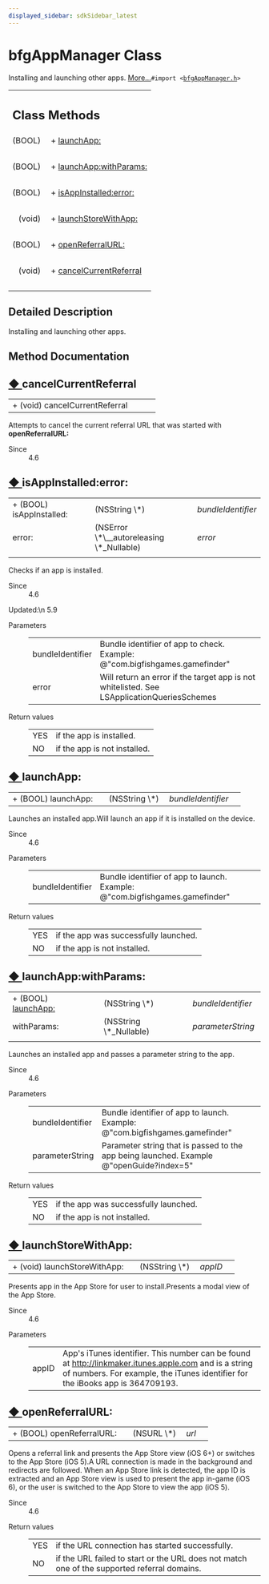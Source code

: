 ```yaml
---
displayed_sidebar: sdkSidebar_latest
---  
```

# bfgAppManager Class 

<div class="contents">Installing and launching other apps.    <a href="interfacebfg_app_manager.html#details">More...</a><code>#import &lt;<a class="el" href="bfg_app_manager_8h_source.html">bfgAppManager.h</a>&gt;</code><table class="memberdecls"><tr class="heading"><td colspan="2"><h2 class="groupheader"><a id="pub-static-methods" name="pub-static-methods"></a> Class Methods</h2></td></tr><tr class="memitem:ad66d09427b975c0990f41c88763c1424"><td class="memItemLeft" align="right" valign="top">(BOOL)&#160;</td><td class="memItemRight" valign="bottom">+ <a class="el" href="interfacebfg_app_manager.html#ad66d09427b975c0990f41c88763c1424">launchApp:</a></td></tr><tr class="separator:ad66d09427b975c0990f41c88763c1424"><td class="memSeparator" colspan="2">&#160;</td></tr><tr class="memitem:a7997cd18f9d07eed53307026de8359d9"><td class="memItemLeft" align="right" valign="top">(BOOL)&#160;</td><td class="memItemRight" valign="bottom">+ <a class="el" href="interfacebfg_app_manager.html#a7997cd18f9d07eed53307026de8359d9">launchApp:withParams:</a></td></tr><tr class="separator:a7997cd18f9d07eed53307026de8359d9"><td class="memSeparator" colspan="2">&#160;</td></tr><tr class="memitem:acdc77c7a58fe021060df30a345802579"><td class="memItemLeft" align="right" valign="top">(BOOL)&#160;</td><td class="memItemRight" valign="bottom">+ <a class="el" href="interfacebfg_app_manager.html#acdc77c7a58fe021060df30a345802579">isAppInstalled:error:</a></td></tr><tr class="separator:acdc77c7a58fe021060df30a345802579"><td class="memSeparator" colspan="2">&#160;</td></tr><tr class="memitem:a6962fc42860c6adea828bb960d6bb827"><td class="memItemLeft" align="right" valign="top">(void)&#160;</td><td class="memItemRight" valign="bottom">+ <a class="el" href="interfacebfg_app_manager.html#a6962fc42860c6adea828bb960d6bb827">launchStoreWithApp:</a></td></tr><tr class="separator:a6962fc42860c6adea828bb960d6bb827"><td class="memSeparator" colspan="2">&#160;</td></tr><tr class="memitem:a192be71bd2d10a589234b4a1b3ed3356"><td class="memItemLeft" align="right" valign="top">(BOOL)&#160;</td><td class="memItemRight" valign="bottom">+ <a class="el" href="interfacebfg_app_manager.html#a192be71bd2d10a589234b4a1b3ed3356">openReferralURL:</a></td></tr><tr class="separator:a192be71bd2d10a589234b4a1b3ed3356"><td class="memSeparator" colspan="2">&#160;</td></tr><tr class="memitem:a7dc8b95822ae3215c96a7ade0682fa28"><td class="memItemLeft" align="right" valign="top">(void)&#160;</td><td class="memItemRight" valign="bottom">+ <a class="el" href="interfacebfg_app_manager.html#a7dc8b95822ae3215c96a7ade0682fa28">cancelCurrentReferral</a></td></tr><tr class="separator:a7dc8b95822ae3215c96a7ade0682fa28"><td class="memSeparator" colspan="2">&#160;</td></tr></table><a name="details" id="details"></a><h2 class="groupheader">Detailed Description</h2><div class="textblock">Installing and launching other apps. </div><h2 class="groupheader">Method Documentation</h2><a id="a7dc8b95822ae3215c96a7ade0682fa28" name="a7dc8b95822ae3215c96a7ade0682fa28"></a><h2 class="memtitle"><span class="permalink"><a href="#a7dc8b95822ae3215c96a7ade0682fa28">&#9670;&nbsp;</a></span>cancelCurrentReferral</h2><div class="memitem"><div class="memproto"><table class="memname"><tr><td class="memname">+ (void) cancelCurrentReferral </td><td></td><td class="paramname"></td><td></td></tr></table></div><div class="memdoc">Attempts to cancel the current referral URL that was started with <b>openReferralURL:</b><dl class="section since"><dt>Since</dt><dd>4.6 </dd></dl></div></div><a id="acdc77c7a58fe021060df30a345802579" name="acdc77c7a58fe021060df30a345802579"></a><h2 class="memtitle"><span class="permalink"><a href="#acdc77c7a58fe021060df30a345802579">&#9670;&nbsp;</a></span>isAppInstalled:error:</h2><div class="memitem"><div class="memproto"><table class="memname"><tr><td class="memname">+ (BOOL) isAppInstalled: </td><td></td><td class="paramtype">(NSString \*)&#160;</td><td class="paramname"><em>bundleIdentifier</em></td></tr><tr><td class="paramkey">error:</td><td></td><td class="paramtype">(NSError \*\__autoreleasing \*_Nullable)&#160;</td><td class="paramname"><em>error</em>&#160;</td></tr><tr><td></td><td></td><td></td><td></td></tr></table></div><div class="memdoc">Checks if an app is installed.<dl class="section since"><dt>Since</dt><dd>4.6 </dd></dl><dl class="section user"><dt>Updated:\n 5.9</dt><dd></dd></dl><dl class="params"><dt>Parameters</dt><dd><table class="params"><tr><td class="paramname">bundleIdentifier</td><td>Bundle identifier of app to check. Example: @"com.bigfishgames.gamefinder" </td></tr><tr><td class="paramname">error</td><td>Will return an error if the target app is not whitelisted. See LSApplicationQueriesSchemes</td></tr></table></dd></dl><dl class="retval"><dt>Return values</dt><dd><table class="retval"><tr><td class="paramname">YES</td><td>if the app is installed. </td></tr><tr><td class="paramname">NO</td><td>if the app is not installed. </td></tr></table></dd></dl></div></div><a id="ad66d09427b975c0990f41c88763c1424" name="ad66d09427b975c0990f41c88763c1424"></a><h2 class="memtitle"><span class="permalink"><a href="#ad66d09427b975c0990f41c88763c1424">&#9670;&nbsp;</a></span>launchApp:</h2><div class="memitem"><div class="memproto"><table class="memname"><tr><td class="memname">+ (BOOL) launchApp: </td><td></td><td class="paramtype">(NSString \*)&#160;</td><td class="paramname"><em>bundleIdentifier</em></td><td></td></tr></table></div><div class="memdoc">Launches an installed app.Will launch an app if it is installed on the device. <dl class="section since"><dt>Since</dt><dd>4.6</dd></dl><dl class="params"><dt>Parameters</dt><dd><table class="params"><tr><td class="paramname">bundleIdentifier</td><td>Bundle identifier of app to launch. Example: @"com.bigfishgames.gamefinder"</td></tr></table></dd></dl><dl class="retval"><dt>Return values</dt><dd><table class="retval"><tr><td class="paramname">YES</td><td>if the app was successfully launched. </td></tr><tr><td class="paramname">NO</td><td>if the app is not installed. </td></tr></table></dd></dl></div></div><a id="a7997cd18f9d07eed53307026de8359d9" name="a7997cd18f9d07eed53307026de8359d9"></a><h2 class="memtitle"><span class="permalink"><a href="#a7997cd18f9d07eed53307026de8359d9">&#9670;&nbsp;</a></span>launchApp:withParams:</h2><div class="memitem"><div class="memproto"><table class="memname"><tr><td class="memname">+ (BOOL) <a class="el" href="interfacebfg_app_manager.html#ad66d09427b975c0990f41c88763c1424">launchApp:</a></td><td></td><td class="paramtype">(NSString \*)&#160;</td><td class="paramname"><em>bundleIdentifier</em></td></tr><tr><td class="paramkey">withParams:</td><td></td><td class="paramtype">(NSString \*_Nullable)&#160;</td><td class="paramname"><em>parameterString</em>&#160;</td></tr><tr><td></td><td></td><td></td><td></td></tr></table></div><div class="memdoc">Launches an installed app and passes a parameter string to the app.<dl class="section since"><dt>Since</dt><dd>4.6</dd></dl><dl class="params"><dt>Parameters</dt><dd><table class="params"><tr><td class="paramname">bundleIdentifier</td><td>Bundle identifier of app to launch. Example: @"com.bigfishgames.gamefinder" </td></tr><tr><td class="paramname">parameterString</td><td>Parameter string that is passed to the app being launched. Example @"openGuide?index=5"</td></tr></table></dd></dl><dl class="retval"><dt>Return values</dt><dd><table class="retval"><tr><td class="paramname">YES</td><td>if the app was successfully launched. </td></tr><tr><td class="paramname">NO</td><td>if the app is not installed. </td></tr></table></dd></dl></div></div><a id="a6962fc42860c6adea828bb960d6bb827" name="a6962fc42860c6adea828bb960d6bb827"></a><h2 class="memtitle"><span class="permalink"><a href="#a6962fc42860c6adea828bb960d6bb827">&#9670;&nbsp;</a></span>launchStoreWithApp:</h2><div class="memitem"><div class="memproto"><table class="memname"><tr><td class="memname">+ (void) launchStoreWithApp: </td><td></td><td class="paramtype">(NSString \*)&#160;</td><td class="paramname"><em>appID</em></td><td></td></tr></table></div><div class="memdoc">Presents app in the App Store for user to install.Presents a modal view of the App Store. <dl class="section since"><dt>Since</dt><dd>4.6</dd></dl><dl class="params"><dt>Parameters</dt><dd><table class="params"><tr><td class="paramname">appID</td><td>App's iTunes identifier. This number can be found at <a href="http://linkmaker.itunes.apple.com">http://linkmaker.itunes.apple.com</a> and is a string of numbers. For example, the iTunes identifier for the iBooks app is 364709193. </td></tr></table></dd></dl></div></div><a id="a192be71bd2d10a589234b4a1b3ed3356" name="a192be71bd2d10a589234b4a1b3ed3356"></a><h2 class="memtitle"><span class="permalink"><a href="#a192be71bd2d10a589234b4a1b3ed3356">&#9670;&nbsp;</a></span>openReferralURL:</h2><div class="memitem"><div class="memproto"><table class="memname"><tr><td class="memname">+ (BOOL) openReferralURL: </td><td></td><td class="paramtype">(NSURL \*)&#160;</td><td class="paramname"><em>url</em></td><td></td></tr></table></div><div class="memdoc">Opens a referral link and presents the App Store view (iOS 6+) or switches to the App Store (iOS 5).A URL connection is made in the background and redirects are followed. When an App Store link is detected, the app ID is extracted and an App Store view is used to present the app in-game (iOS 6), or the user is switched to the App Store to view the app (iOS 5). <dl class="section since"><dt>Since</dt><dd>4.6</dd></dl><dl class="retval"><dt>Return values</dt><dd><table class="retval"><tr><td class="paramname">YES</td><td>if the URL connection has started successfully. </td></tr><tr><td class="paramname">NO</td><td>if the URL failed to start or the URL does not match one of the supported referral domains. </td></tr></table></dd></dl></div></div></div> 
